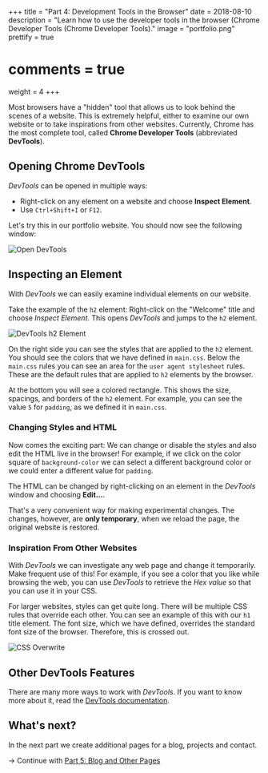 +++
title = "Part 4: Development Tools in the Browser"
date = 2018-08-10
description = "Learn how to use the developer tools in the browser (Chrome Developer Tools (Chrome Developer Tools)."
image = "portfolio.png"
prettify = true
# comments = true
weight = 4
+++

Most browsers have a "hidden" tool that allows us to look behind the scenes of a website. This is extremely helpful, either to examine our own website or to take inspirations from other websites. Currently, Chrome has the most complete tool, called **Chrome Developer Tools** (abbreviated **DevTools**).


## Opening Chrome DevTools

*DevTools* can be opened in multiple ways:

* Right-click on any element on a website and choose **Inspect Element**.
* Use `Ctrl+Shift+I` or `F12`.

Let's try this in our portfolio website. You should now see the following window:

![Open DevTools](open-devtools.png)


## Inspecting an Element

With *DevTools* we can easily examine individual elements on our website.

Take the example of the `h2` element: Right-click on the "Welcome" title and choose *Inspect Element*. This opens *DevTools* and jumps to the `h2` element.

![DevTools h2 Element](devtools-h2.png)

On the right side you can see the styles that are applied to the `h2` element. You should see the colors that we have defined in `main.css`. Below the `main.css` rules you can see an area for the `user agent stylesheet` rules. These are the default rules that are applied to `h2` elements by the browser.

At the bottom you will see a colored rectangle. This shows the size, spacings, and borders of the `h2` element. For example, you can see the value `5` for `padding`, as we defined it in `main.css`.


### Changing Styles and HTML

Now comes the exciting part: We can change or disable the styles and also edit the HTML live in the browser! For example, if we click on the color square of `background-color` we can select a different background color or we could enter a different value for `padding`.

The HTML can be changed by right-clicking on an element in the *DevTools* window and choosing **Edit...**.

That's a very convenient way for making experimental changes. The changes, however, are **only temporary**, when we reload the page, the original website is restored.


### Inspiration From Other Websites

With *DevTools* we can investigate any web page and change it temporarily. Make frequent use of this! For example, if you see a color that you like while browsing the web, you can use *DevTools* to retrieve the *Hex value* so that you can use it in your CSS.

For larger websites, styles can get quite long. There will be multiple CSS rules that override each other. You can see an example of this with our `h1` title element. The font size, which we have defined, overrides the standard font size of the browser. Therefore, this is crossed out.

![CSS Overwrite](css-overwrite.png)


## Other DevTools Features

There are many more ways to work with *DevTools*. If you want to know more about it, read the [DevTools documentation](https://developers.google.com/web/tools/chrome-devtools/).


## What's next?

In the next part we create additional pages for a blog, projects and contact.

&rarr; Continue with [Part 5: Blog and Other Pages](/library/html-css/part5/)
